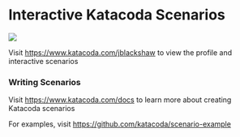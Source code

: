 # Interactive Katacoda Scenarios

[![](http://shields.katacoda.com/katacoda/jblackshaw/count.svg)](https://www.katacoda.com/jblackshaw "Get your profile on Katacoda.com")

Visit https://www.katacoda.com/jblackshaw to view the profile and interactive scenarios

### Writing Scenarios
Visit https://www.katacoda.com/docs to learn more about creating Katacoda scenarios

For examples, visit https://github.com/katacoda/scenario-example
